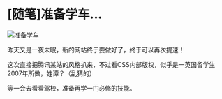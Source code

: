 # [随笔]准备学车...

[![准备学车](https://attachment.soulteary.com/2009/06/24/car.jpg "准备学车")](https://attachment.soulteary.com/2009/06/24/car.jpg)

昨天又是一夜未眠，新的网站终于要做好了，终于可以再次提速！

这次直接把腾讯某站的风格扒来，不过看CSS内部版权，似乎是一英国留学生2007年所做，姓谭？（乱猜的）

等一会去看看驾校，准备再学一门必修的技能。

